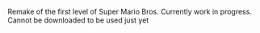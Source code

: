 Remake of the first level of Super Mario Bros. Currently work in progress.
Cannot be downloaded to be used just yet

